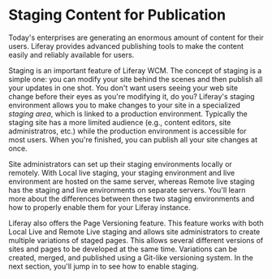 # Staging Content for Publication [](id=staging-content-for-publication)

Today's enterprises are generating an enormous amount of content for their
users. Liferay provides advanced publishing tools to make the content easily and
reliably available for users.

Staging is an important feature of Liferay WCM. The concept of staging is a
simple one: you can modify your site behind the scenes and then publish all your
updates in one shot. You don't want users seeing your web site change before
their eyes as you're modifying it, do you? Liferay's staging environment allows
you to make changes to your site in a specialized *staging area*, which is
linked to a production environment. Typically the staging site has a more
limited audience (e.g., content editors, site administratros, etc.) while the
production environment is accessible for most users. When you're finished, you
can publish all your site changes at once.

Site administrators can set up their staging environments locally or remotely.
With Local live staging, your staging environment and live environment are
hosted on the same server, whereas Remote live staging has the staging and live
environments on separate servers. You'll learn more about the differences
between these two staging environments and how to properly enable them for your
Liferay instance.

Liferay also offers the Page Versioning feature. This feature works with both
Local Live and Remote Live staging and allows site administrators to create
multiple variations of staged pages. This allows several different versions of
sites and pages to be developed at the same time. Variations can be created,
merged, and published using a Git-like versioning system. In the next section,
you'll jump in to see how to enable staging.
